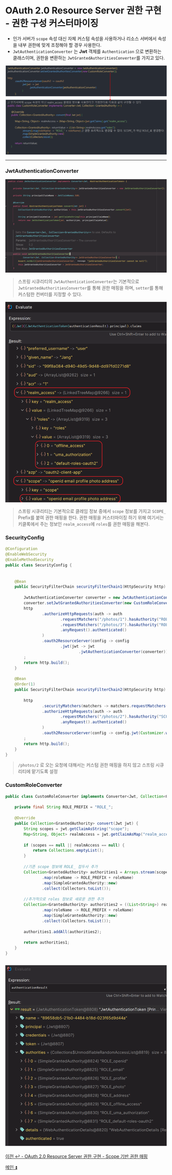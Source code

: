 # OAuth 2.0 Resource Server 권한 구현 - 권한 구성 커스터마이징

- 인가 서버가 `scope` 속성 대신 자체 커스텀 속성을 사용하거나 리소스 서버에서 속성을 내부 권한에 맞게 조정해야 할 경우 사용한다.
- `JwtAuthenticationConverter` 는 **Jwt** 객체를 `Authentication` 으로 변환하는 클래스이며, 권한을 변환하는 `JwtGrantedAuthoritiesConverter`를 가지고 있다.

![img_11.png](image/img_11.png)

---

### JwtAuthenticationConverter

![img_12.png](image/img_12.png)

> 스프링 시큐리티의 `JwtAuthenticationConverter`는 기본적으로 `JwtGrantedAuthoritiesConverter`를 통해 권한 매핑을 하며, `setter`를 통해 커스텀한 컨버터를 지정할 수 있다.

![img_13.png](image/img_13.png)

> 스프링 시큐리티는 기본적으로 클레임 정보 중에서 `scope` 정보를 가지고 `SCOPE_` Prefix를 붙여 권한 매핑을 한다. 권한 매핑을 커스터마이징 하기 위해 여기서는 
> 키클록에서 주는 정보인 `realm_access`에 `roles`를 권한 매핑을 해본다.

### SecurityConfig

```java
@Configuration
@EnableWebSecurity
@EnableMethodSecurity
public class SecurityConfig {


    @Bean
    public SecurityFilterChain securityFilterChain1(HttpSecurity http) throws Exception {

        JwtAuthenticationConverter converter = new JwtAuthenticationConverter();
        converter.setJwtGrantedAuthoritiesConverter(new CustomRoleConverter());
        http
                .authorizeHttpRequests(auth -> auth
                        .requestMatchers("/photos/1").hasAuthority("ROLE_photo")
                        .requestMatchers("/photos/3").hasAuthority("ROLE_default-roles-oauth2")
                        .anyRequest().authenticated()
                )
                .oauth2ResourceServer(config -> config
                        .jwt(jwt -> jwt
                                .jwtAuthenticationConverter(converter)))
        ;
        return http.build();
    }

    @Bean
    @Order(1)
    public SecurityFilterChain securityFilterChain2(HttpSecurity http) throws Exception {

        http
                .securityMatchers(matchers -> matchers.requestMatchers("/photos/2"))
                .authorizeHttpRequests(auth -> auth
                        .requestMatchers("/photos/2").hasAuthority("SCOPE_photo")
                        .anyRequest().authenticated()
                )
                .oauth2ResourceServer(config -> config.jwt(Customizer.withDefaults()))
        ;
        return http.build();
    }
}
```
> `/photos/2` 로 오는 요청에 대해서는 커스텀 권한 매핑을 하지 않고 스프링 시큐리티에 맡기도록 설정

### CustomRoleConverter

```java
public class CustomRoleConverter implements Converter<Jwt, Collection<GrantedAuthority>> {

    private final String ROLE_PREFIX = "ROLE_";
    
    @Override
    public Collection<GrantedAuthority> convert(Jwt jwt) {
        String scopes = jwt.getClaimAsString("scope");
        Map<String, Object> realmAccess = jwt.getClaimAsMap("realm_access");

        if (scopes == null || realmAccess == null) {
            return Collections.emptyList();
        }

        //기존 scope 정보에 ROLE_ 접두사 추가
        Collection<GrantedAuthority> authorities1 = Arrays.stream(scopes.split(" "))
                .map(roleName -> ROLE_PREFIX + roleName)
                .map(SimpleGrantedAuthority::new)
                .collect(Collectors.toList());

        //추가적으로 roles 정보로 새로운 권한 추가
        Collection<GrantedAuthority> authorities2 = ((List<String>) realmAccess.get("roles")).stream()
                .map(roleName -> ROLE_PREFIX + roleName)
                .map(SimpleGrantedAuthority::new)
                .collect(Collectors.toList());

        authorities1.addAll(authorities2);

        return authorities1;
    }
}
```
![img_14.png](image/img_14.png)
---

[이전 ↩️ - OAuth 2.0 Resource Server 권한 구현 - Scope 기반 권한 매핑]()

[메인 ⏫](https://github.com/genesis12345678/TIL/blob/main/Spring/security/oauth/main.md)